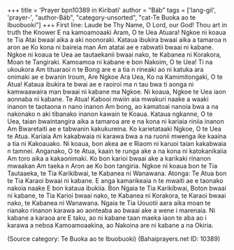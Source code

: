 +++
title = 'Prayer bpn10389 in Kiribati'
author = "Báb"
tags = ['lang-gil', 'prayer-', "author-Báb", "category-unsorted", "cat-Te Buoka ao te Ibuobuoki"]
+++
First line: Laude be Thy Name, O Lord, our God! Thou art in truth the Knower
E na kamoamoaaki Aram, O te Uea Atuara! Ngkoe ni koaua te Tia Atai bwaai aika a aki noonoraki. Kataua ibukira bwaai aika a tamaroa n aron ae Ko kona ni baireia man Am atatai ae e rabwatii bwaai ni kabane. Ngkoe ni koaua te Uea ae tautaekanii bwaai nako, te Kabanea ni Korakora, Moan te Tangiraki.
Kamoamoa ni kabane e bon Nakoim, O te Uea! Ti na ukoukora Am tituaraoi n te Bong are e a tia n rineaki ao ni katuka ara onimaki ae e bwanin Iroum, Are Ngkoe Ara Uea, Ko na Kamimitongaki, O te Atua! Kataua ibukira te bwai ae e raoiroi ma n tau bwa ti aonga ni kamwaawaira man bwaai ni kabane ma Ngkoe. Ni koaua, Ngkoe te Uea iaon aonnaba ni kabane.
Te Atua! Kabooi mwiin aia mwakuri naake a waaki inanon te taotaona n nano inanon Am bong, ao kamatoai nanoia bwa a na nakonako n aki tibanako inanon kawain te Koaua. Kataua ngkanne, O te Uea, taian bwaintangira aika a tamaroa are e na kona ni kariaia riniia inanon Am Bwaretaiti ae e tabwanin kakukureina. Ko karietataaki Ngkoe, O te Uea te Atua. Kariaia Am kakabwaia ni karawa bwa a na ruonii mwenga ike kaaina a tia ni Kakoauako. Ni koaua, bon akea ae e Riaom ni karuoi taian kakabwaia n tamnei. Anganako, O te Atua, kaain te runga ake a na kona ni katokanikaiia Am toro aika a kakaonimaki. Ko bon karioi bwaai ake a karikaki rinanon mwaakan Am taeka n Aron ae Ko bon tangiria. Ngkoe ni koaua bon te Tia Tautaaeka, te Tia Karikibwai, te Kabanea ni Wanawana.
Atonga: Te Atua bon te Tia Karaoi bwaai ni kabane. E anga kamarikeaia n te mwaiti ae e taonako nakoia naake E bon kataua ibukiia. Bon Ngaia te Tia Karikibwai, Boton bwaai ni kabane, te Tia Karioi bwaai nako, te Kabanea ni Korakora, te Karaoi bwaai nako, te Kabanea ni Wanawana. Ngaia te Tia Uouotii aara aika moan te rianako rinanon karawa ao aonteaba ao bwaai ake a wene i marenaia. Ni kabane a karaoa are E taku, ao ni kabane taan maeka iaon te aba ao i karawa a neboa Kamoamoaakina, ao Nakoina are ni kabane a na Okiria.

(Source category: Te Buoka ao te Ibuobuoki)
(Bahaiprayers.net ID: 10389)
